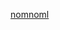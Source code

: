 [nomnoml](http://www.nomnoml.com/#view/[Student|%0A%09id%3A%20Fixnum%3B%0A%20%20%20%20first_name%3A%20String%20%0A%20%20%20%20last_name%3A%20String%0A%20%20%20%20email%3A%20String%0A%20%20%20%20password%3A%20BCryptHash%0A%20%20%20%20created_at%3A%20DateTime%0A%20%20%20%20|%0A%20%20%20%20name%3A%20String]%0A%0A[Teacher|%0A%09id%3A%20Fixnum%3B%0A%20%20%20%20first_name%3A%20String%20%0A%20%20%20%20last_name%3A%20String%0A%20%20%20%20email%3A%20String%0A%20%20%20%20password%3A%20BCryptHash%0A%20%20%20%20created_at%3A%20DateTime%0A%20%20%20%20|%0A%20%20%20%20name%3A%20String]%0A%0A[StudentMembership|%0A%20%20%20%20created_on%3A%20Date%0A%20%20%20%20end_date%3A%20Date%0A%20%20%20%20]%0A%20%20%20%20%0A[TeacherMembership|%0A%09created_on%3A%20Date%0A%20%20%20%20end_date%3A%20Date%0A%20%20%20%20primary%3A%20Boolean%0A%20%20%20%20]%0A%0A[Group|%0A%09id%3A%20Fixnum%0A%20%20%20%20name%3A%20String%0A%20%20%20%20code%3A%20String%0A%20%20%20%20created_on%3A%20Date%0A%20%20%20%20]%0A%0A[Subject|%0A%09id%3A%20Fixnum%0A%20%20%20%20name%3A%20String%0A%20%20%20%20code%3A%20String%0A%20%20%20%20description%3A%20String%0A%20%20%20%20]%0A%20%20%20%20%0A[SubjectAbility|%0A%09id%3A%20Fixnum%0A%20%20%20%20text%3A%20String%0A%20%20%20%20]%0A%0A[Course|%0A%09id%3A%20Fixnum%0A%20%20%20%20name%3A%20String%0A%20%20%20%20code%3A%20String%0A%20%20%20%20credits%3A%20Fixnum%0A%20%20%20%20]%0A%0A[Matrix|%0A%09id%3A%20Fixnum%0A%20%20%20%20name%3A%20String%0A%20%20%20%20|%0A%20%20%20%20clone%28%29]%0A%0A[AspectRow|%0A%09id%3A%20Fixnum%0A%20%20%20%20aspect%3A%20String%0A%20%20%20%20e_level_text%3A%20Text%0A%20%20%20%20c_level_text%3A%20Text%0A%20%20%20%20a_level_text%3A%20Text%0A%20%20%20%20]%0A%0A[CentralContent|%0A%09id%3A%20Fixnum%0A%20%20%20%20text%3A%20Text%0A%20%20%20%20]%0A%0A[KnowledgeRequirementSentence|%0A%09id%3A%20Fixnum%0A%20%20%20%20text%3A%20Text%0A%20%20%20%20]%0A%0A[MatrixPairing|%0A%09id%3A%20Fixnum%0A%20%20%20%20start_position%3A%20Fixnum%0A%20%20%20%20end_position%3A%20Fixnum%0A%20%20%20%20level%3A%20Enum%28E%2FC%2FA%29%0A%20%20%20%20]%0A%0A[Assessment|%0A%09created_at%3A%20DateTime%0A%20%20%20%20teacher_comment%3A%20Text%0A%20%20%20%20student_comment%3A%20Text%0A%20%20%20%20]--[%3Cnote%3E%20actually%20connectedto%20rows%20etc%3BSimplify%20using%20row_id%20and%20%22level%22%3F%3Bbreak%20normalization%3F%3B%20%22cache%22%20row%20as%20string%3F]%0A%0A[Activity|%0A%09id%3A%20Fixnum%0A%20%20%20%20title%3A%20String%0A%20%20%20%20description%3A%20Text%0A%20%20%20%20]%0A%0A[Klass|%0A%09id%3A%20Fixnum%0A%20%20%20%20name%3A%20String%0A%20%20%20%20start_year%3A%20Fixnum%0A%20%20%20%20]%0A%20%20%20%20%0A[CentralContentPairing]%3C%3A-[MatrixPairing]%0A[KnowledgeRequirementPairing]%3C%3A-[MatrixPairing]%0A%0A[Student]*-1[Klass]%0A[Teacher]*-1[Klass]%0A[Teacher]1-*[TeacherMembership]%0A[Student]1-*[StudentMembership]%0A[Group]1-*[StudentMembership]%0A[Group]1-*[TeacherMembership]%0A[Group]1-1[Matrix]%0A[Group]1-*[Activity]%0A[Activity]1-*[Assessment]%0A[StudentMembership]2-*[Assessment]%0A[TeacherMembership]2-*[Assessment]%0A[Assessment]1-1[Matrix]%0A[Subject]1-*[Course]%0A[Subject]1-*[SubjectAbility]%0A[Course]1-*[Group]%0A[Course]1-*[Matrix]%0A[Matrix]1-*[AspectRow]%0A[Course]1-*[CentralContent]%0A[Course]1-*[KnowledgeRequirementSentence]%0A[AspectRow]1-*[MatrixPairing]%0A[CentralContentPairing]*-1[CentralContent]%0A[KnowledgeRequirementPairing]*-1[KnowledgeRequirementSentence]%0A%0A)

